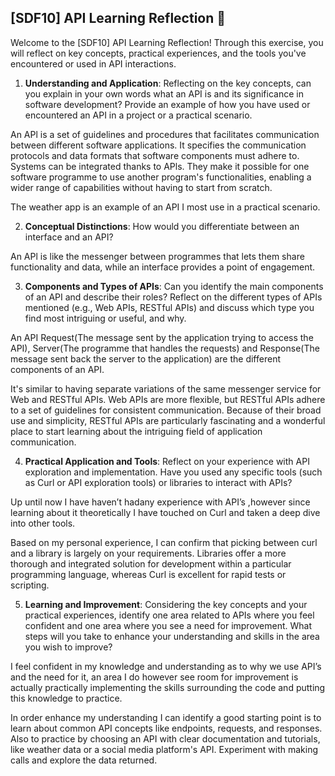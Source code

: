 ## [SDF10] API Learning Reflection 🧠

Welcome to the [SDF10] API Learning Reflection! Through this exercise, you will reflect on key concepts, practical experiences, and the tools you've encountered or used in API interactions.

1. **Understanding and Application**: Reflecting on the key concepts, can you explain in your own words what an API is and its significance in software development? Provide an example of how you have used or encountered an API in a project or a practical scenario.

 An APl is a set of guidelines and procedures that facilitates communication between different software applications. It specifies the communication protocols and data formats that software components must adhere to. Systems can be integrated thanks to APls. They make it possible for one software programme to use another program's functionalities, enabling a wider range of capabilities without having to start from scratch.

 The weather app is an example of an API I most use in a practical scenario.
  
 
2. **Conceptual Distinctions**: How would you differentiate between an interface and an API? 

 An APl is like the messenger between programmes that lets them share functionality and data, while an interface provides a point of engagement.


3. **Components and Types of APIs**: Can you identify the main components of an API and describe their roles? Reflect on the different types of APIs mentioned (e.g., Web APIs, RESTful APIs) and discuss which type you find most intriguing or useful, and why.

An API Request(The message sent by the application trying to access the API), Server(The programme that handles the requests) and Response(The message sent back the server to the application) are the different components of an API.

It's similar to having separate variations of the same messenger service for Web and RESTful APIs. Web APIs are more flexible, but RESTful APIs adhere to a set of guidelines for consistent communication. Because of their broad use and simplicity, RESTful APIs are particularly fascinating and a wonderful place to start learning about the intriguing field of application communication.

4. **Practical Application and Tools**: Reflect on your experience with API exploration and implementation. Have you used any specific tools (such as Curl or API exploration tools) or libraries to interact with APIs? 

Up until now I have haven’t hadany experience with API’s ,however since learning about it theoretically I have touched on Curl and taken a deep dive into other tools.

Based on my personal experience, I can confirm that picking between curl and a library is largely on your requirements. Libraries offer a more thorough and integrated solution for development within a particular programming language, whereas Curl is excellent for rapid tests or scripting.

5. **Learning and Improvement**: Considering the key concepts and your practical experiences, identify one area related to APIs where you feel confident and one area where you see a need for improvement. What steps will you take to enhance your understanding and skills in the area you wish to improve?

I feel confident in my knowledge and understanding as to why we use API’s and the need for it, an area I do however see room for improvement is actually practically implementing the skills surrounding the code and putting this knowledge to practice. 

In order enhance my understanding I can identify a good starting point is to learn about common API concepts like endpoints, requests, and responses. Also to practice by choosing an API with clear documentation and tutorials, like weather data or a social media platform's API. Experiment with making calls and explore the data returned.